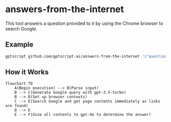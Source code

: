 # answers-from-the-internet

This tool answers a question provided to it by using the Chrome browser to search Google.

## Example

```bash
gptscript github.com/gptscript-ai/answers-from-the-internet '{"question":"Who was Oliver Cromwell?"}'
```

## How it Works

```mermaid
flowchart TD
    A(Begin execution) --> B(Parse input)
    B --> C(Generate Google query with gpt-3.5-turbo)
    B --> D(Set up browser contexts)
    C --> E(Search Google and get page contents immediately as links are found)
    D --> E
    E --> F(Give all contents to gpt-4o to determine the answer)
```
